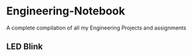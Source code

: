 # Engineering-Notebook
A complete compilation of all my Engineering Projects and assignments

## LED Blink 
